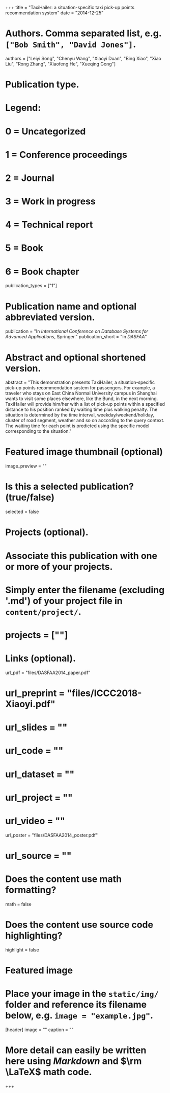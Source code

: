 +++
title = "TaxiHailer: a situation-specific taxi pick-up points recommendation system"
date = "2014-12-25"

# Authors. Comma separated list, e.g. `["Bob Smith", "David Jones"]`.
authors = ["Leiyi Song", "Chenyu Wang", "Xiaoyi Duan", "Bing Xiao", "Xiao Liu", "Rong Zhang", "Xiaofeng He", "Xueqing Gong"]

# Publication type.
# Legend:
# 0 = Uncategorized
# 1 = Conference proceedings
# 2 = Journal
# 3 = Work in progress
# 4 = Technical report
# 5 = Book
# 6 = Book chapter
publication_types = ["1"]

# Publication name and optional abbreviated version.
publication = "In *International Conference on Database Systems for Advanced Applications*, Springer."
publication_short = "In *DASFAA*"

# Abstract and optional shortened version.
abstract = "This demonstration presents TaxiHailer, a situation-specific pick-up points recommendation system for passengers. For example, a traveler who stays on East China Normal University campus in Shanghai wants to visit some places elsewhere, like the Bund, in the next morning. TaxiHailer will provide him/her with a list of pick-up points within a specified distance to his position ranked by waiting time plus walking penalty. The situation is determined by the time interval, weekday/weekend/holiday, cluster of road segment, weather and so on according to the query context. The waiting time for each point is predicted using the specific model corresponding to the situation."

# Featured image thumbnail (optional)
image_preview = ""

# Is this a selected publication? (true/false)
selected = false

# Projects (optional).
#   Associate this publication with one or more of your projects.
#   Simply enter the filename (excluding '.md') of your project file in `content/project/`.
# projects = [""]

# Links (optional).
url_pdf = "files/DASFAA2014_paper.pdf"
# url_preprint = "files/ICCC2018-Xiaoyi.pdf"
# url_slides = ""
# url_code = ""
# url_dataset = ""
# url_project = ""
# url_video = ""
url_poster = "files/DASFAA2014_poster.pdf"
# url_source = ""

# Does the content use math formatting?
math = false

# Does the content use source code highlighting?
highlight = false

# Featured image
# Place your image in the `static/img/` folder and reference its filename below, e.g. `image = "example.jpg"`.
[header]
image = ""
caption = ""
# More detail can easily be written here using *Markdown* and $\rm \LaTeX$ math code.
+++


